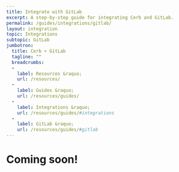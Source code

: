 ```yaml
---
title: Integrate with GitLab
excerpt: A step-by-step guide for integrating Cerb and GitLab.
permalink: /guides/integrations/gitlab/
layout: integration
topic: Integrations
subtopic: GitLab
jumbotron:
  title: Cerb + GitLab
  tagline: ""
  breadcrumbs:
  -
    label: Resources &raquo;
    url: /resources/
  -
    label: Guides &raquo;
    url: /resources/guides/
  -
    label: Integrations &raquo;
    url: /resources/guides/#integrations
  -
    label: GitLab &raquo;
    url: /resources/guides/#gitlab
---
```


# Coming soon!